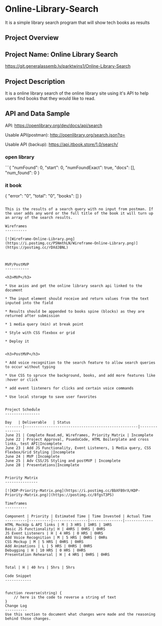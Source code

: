 # Online-Library-Search
It is a simple library search program that will show tech books as results 

Project Overview
----------------

Project Name: Online Library Search
------------
https://git.generalassemb.ly/parktwins1/Online-Library-Search

Project Description
-------------------

It is a online library search of the online library site using it's API to help users find books that they would like to read.


API and Data Sample
-------------------


API: https://openlibrary.org/dev/docs/api/search

Usable API(postman): http://openlibrary.org/search.json?q=

Usable API (backup): https://api.itbook.store/1.0/search/ 


<h3>open library</h3>
```{
    "numFound": 0,
    "start": 0,
    "numFoundExact": true,
    "docs": [],
    "num_found": 0
}

<h3> it book </h3>

{
    "error": "0",
    "total": "0",
    "books": []
}
```

This is the results of a search query with no input from postman. If the user adds any word or the full title of the book it will turn up an array of the search results.

Wireframes
----------

[![Wireframe-Online-Library.png](https://i.postimg.cc/P5NmthLN/Wireframe-Online-Library.png)](https://postimg.cc/rDXdJBNL)



MVP/PostMVP
-----------

<h3>MVP</h3>

* Use axios and get the online library search api linked to the document

* The input element should receive and return values from the text inputed into the field  

* Results should be appended to books spine (blocks) as they are returned after submission 

* 1 media query (min) at break point

* Style with CSS flexbox or grid 

* Deploy it 


<h3>PostMVP</h3>

* Add voice recognition to the search feature to allow search queries to occur without typing

* Use CSS to spruce the background, books, and add more features like :hover or click

* add event listeners for clicks and certain voice commands

* Use local storage to save user favorites


Project Schedule
----------------

Day   |	Deliverable   |	Status
--------|----------------------------------------------------|---------------
June 21 | Complete Read.md, Wireframes, Priority Matrix | Incomplete
June 22 | Project Approval, PsuedoCode, HTML Boilerplate and cross links, test API|Incomplete
June 23 | Add JS Functionality, Event Listeners, 1 Media query, CSS Flexbox/Grid Styling |Incomplete
June 24 | MVP |Incomplete
June 25 | Adv CSS/JS Styling and postMVP | Incomplete
June 28 | Presentations|Incomplete


Priority Matrix
---------------

[![KDP-Priority-Matrix.png](https://i.postimg.cc/BbXFB9rX/KDP-Priority-Matrix.png)](https://postimg.cc/8fgsT3PS)

Timeframes
----------

Component | Priority | Estimated Time | Time Invested | Actual Time
----------|----------|----------------|---------------|-------------
HTML MockUp & API links | M | 3 HRS | 1HRS | 1HRS
Basic JS Functionality| H | 4HRS | 0HRS | 0HRS
JS Event Listeners | H | 4 HRS | 0 HRS | 0HRS
Add Voice Recognition | M | 5 HRS | 0HRS | 0HRs
CSS Mockup | M | 5 HRS | 0HRS | 0HRS
Add Animations | L | 5 HRS | 0HRS | 0HRS
Debugging | H | 10 HRS | 0 HRS | 0HRS
Presentation Rehearsal | H | 4 HRS | 0HRS | 0HRS


Total | H | 40 hrs | 5hrs | 5hrs

Code Snippet
------------


function reverse(string) {
	// here is the code to reverse a string of text
}
Change Log
----------
Use this section to document what changes were made and the reasoning behind those changes.
